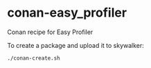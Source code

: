 # conan-easy_profiler

Conan recipe for Easy Profiler

To create a package and upload it to skywalker:

```bash
./conan-create.sh
```